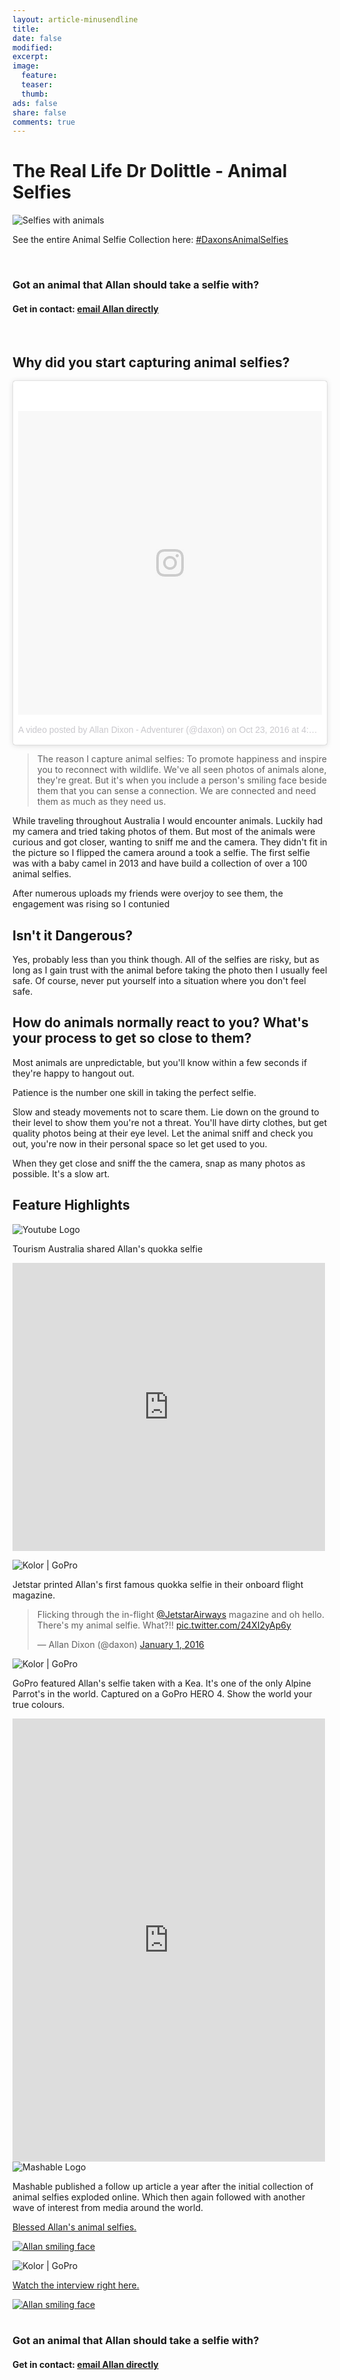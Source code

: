 ```yaml
---
layout: article-minusendline
title:
date: false
modified:
excerpt:
image:
  feature:
  teaser:
  thumb:
ads: false
share: false
comments: true
---
```


# The Real Life Dr Dolittle - Animal Selfies

<img src="https://c2.staticflickr.com/6/5466/30745830555_fe47d0831e_c.jpg" alt="Selfies with animals">
<p>See the entire Animal Selfie Collection here: <a href="https://www.instagram.com/explore/tags/DaxonsAnimalSelfies/" target="_blank">#DaxonsAnimalSelfies</a></p>

<br>


### Got an animal that Allan should take a selfie with?

#### Get in contact: <a href="mailto:allan@daxon.co">email Allan directly</a>


<br>


## Why did you start capturing animal selfies?

<blockquote class="instagram-media" data-instgrm-version="7" style=" background:#FFF; border:0; border-radius:3px; box-shadow:0 0 1px 0 rgba(0,0,0,0.5),0 1px 10px 0 rgba(0,0,0,0.15); margin: 1px; max-width:658px; padding:0; width:99.375%; width:-webkit-calc(100% - 2px); width:calc(100% - 2px);"><div style="padding:8px;"> <div style=" background:#F8F8F8; line-height:0; margin-top:40px; padding:50.0% 0; text-align:center; width:100%;"> <div style=" background:url(data:image/png;base64,iVBORw0KGgoAAAANSUhEUgAAACwAAAAsCAMAAAApWqozAAAABGdBTUEAALGPC/xhBQAAAAFzUkdCAK7OHOkAAAAMUExURczMzPf399fX1+bm5mzY9AMAAADiSURBVDjLvZXbEsMgCES5/P8/t9FuRVCRmU73JWlzosgSIIZURCjo/ad+EQJJB4Hv8BFt+IDpQoCx1wjOSBFhh2XssxEIYn3ulI/6MNReE07UIWJEv8UEOWDS88LY97kqyTliJKKtuYBbruAyVh5wOHiXmpi5we58Ek028czwyuQdLKPG1Bkb4NnM+VeAnfHqn1k4+GPT6uGQcvu2h2OVuIf/gWUFyy8OWEpdyZSa3aVCqpVoVvzZZ2VTnn2wU8qzVjDDetO90GSy9mVLqtgYSy231MxrY6I2gGqjrTY0L8fxCxfCBbhWrsYYAAAAAElFTkSuQmCC); display:block; height:44px; margin:0 auto -44px; position:relative; top:-22px; width:44px;"></div></div><p style=" color:#c9c8cd; font-family:Arial,sans-serif; font-size:14px; line-height:17px; margin-bottom:0; margin-top:8px; overflow:hidden; padding:8px 0 7px; text-align:center; text-overflow:ellipsis; white-space:nowrap;"><a href="https://www.instagram.com/p/BL52VIQgizV/" style=" color:#c9c8cd; font-family:Arial,sans-serif; font-size:14px; font-style:normal; font-weight:normal; line-height:17px; text-decoration:none;" target="_blank">A video posted by Allan Dixon - Adventurer (@daxon)</a> on <time style=" font-family:Arial,sans-serif; font-size:14px; line-height:17px;" datetime="2016-10-23T11:33:02+00:00">Oct 23, 2016 at 4:33am PDT</time></p></div></blockquote>
<script async defer src="//platform.instagram.com/en_US/embeds.js"></script>

> The reason I capture animal selfies: To promote happiness and inspire you to reconnect with wildlife. We've all seen photos of animals alone, they're great. But it's when you include a person's smiling face beside them that you can sense a connection. We are connected and need them as much as they need us.

While traveling throughout Australia I would encounter animals. Luckily had my camera and tried taking photos of them. But most of the animals were curious and got closer, wanting to sniff me and the camera. They didn't fit in the picture so I flipped the camera around a took a selfie. The first selfie was with a baby camel in 2013 and have build a collection of over a 100 animal selfies.

After numerous uploads my friends were overjoy to see them, the engagement was rising so I contunied

## Isn't it Dangerous?

Yes, probably less than you think though. All of the selfies are risky, but as long as I gain trust with the animal before taking the photo then I usually feel safe. Of course, never put yourself into a situation where you don't feel safe.


## How do animals normally react to you? What's your process to get so close to them?  

Most animals are unpredictable, but you'll know within a few seconds if they're happy to hangout out.  

Patience is the number one skill in taking the perfect selfie.   

Slow and steady movements not to scare them. Lie down on the ground to their level to show them you're not a threat. You'll have dirty clothes, but get quality photos being at their eye level. Let the animal sniff and check you out, you're now in their personal space so let get used to you.

When they get close and sniff the the camera, snap as many photos as possible. It's a slow art.


## Feature Highlights

<section>
  <aside><img src="https://c2.staticflickr.com/6/5473/30440996200_183a525826_m.jpg" alt="Youtube Logo"></aside>
  <article>
  <p>Tourism Australia shared Allan's quokka selfie</p>
  <p><iframe src="https://www.facebook.com/plugins/post.php?href=https%3A%2F%2Fwww.facebook.com%2FSeeAustralia%2Fphotos%2Fa.10152439605560909.1073742026.11071120908%2F10152439605895909%2F%3Ftype%3D3&width=500" width="500" height="461" style="border:none;overflow:hidden" scrolling="no" frameborder="0" allowTransparency="true"></iframe></p>
  </article>
</section>


<section>
  <aside><img src="https://c2.staticflickr.com/6/5749/30441039410_d78b00b62c_m.jpg" alt="Kolor | GoPro"></aside>
  <article>
  <p>Jetstar printed Allan's first famous quokka selfie in their onboard flight magazine.</p>
  <blockquote class="twitter-tweet" data-lang="en"><p lang="en" dir="ltr">Flicking through the in-flight <a href="https://twitter.com/JetstarAirways">@JetstarAirways</a> magazine and oh hello. There&#39;s my animal selfie. What?!! <a href="https://t.co/24XI2yAp6y">pic.twitter.com/24XI2yAp6y</a></p>&mdash; Allan Dixon (@daxon) <a href="https://twitter.com/daxon/status/682773544233635840">January 1, 2016</a></blockquote>
<script async src="//platform.twitter.com/widgets.js" charset="utf-8"></script></article>
</section>


<section>
  <aside><img src="https://c2.staticflickr.com/6/5448/30109329384_c746f0e14c_m.jpg" alt="Kolor | GoPro"></aside>
  <article>
  <p>GoPro featured Allan's selfie taken with a Kea. It's one of the only Alpine Parrot's in the world. Captured on a GoPro HERO 4. Show the world your true colours.</p>

<iframe src="https://www.facebook.com/plugins/post.php?href=https%3A%2F%2Fwww.facebook.com%2FGoProANZ%2Fposts%2F1084960321582647%3A0&width=500" width="500" height="709" style="border:none;overflow:hidden" scrolling="no" frameborder="0" allowTransparency="true"></iframe>
</article>
</section>

<section>
  <aside><img src="https://c2.staticflickr.com/8/7395/27732652421_85fe17a9b2_m.jpg" alt="Mashable Logo"></aside>
  <article>
  <p>Mashable published a follow up article a year after the initial collection of animal selfies exploded online. Which then again followed with another wave of interest from media around the world.</p>

  <p><a href="http://mashable.com/2016/10/19/allan-dixon-photographer-animal-whisperer/#4GFjNNoWpmq6" target="_blank">Blessed Allan's animal selfies.
  </a></p>
  <p><a href="http://mashable.com/2016/10/19/allan-dixon-photographer-animal-whisperer/#4GFjNNoWpmq6" target="_blank">
<img src="https://c2.staticflickr.com/6/5621/30441221470_692beed1e7.jpg" alt="Allan smiling face">
  </a></p>

  </article>
</section>


<section>
  <aside><img src="https://c2.staticflickr.com/6/5674/30704867446_8a43256a11_m.jpg" alt="Kolor | GoPro"></aside>
  <article>
  <p><a href="https://au.tv.yahoo.com/sunrise/video/watch/32952373/meet-the-man-who-takes-amazing-selfies-with-animals/#page1" target="_blank">Watch the interview right here.</a></p>
<a href="https://au.tv.yahoo.com/sunrise/video/watch/32952373/meet-the-man-who-takes-amazing-selfies-with-animals/#page1" target="_blank">
<img src="https://c2.staticflickr.com/6/5449/30741562715_d50f754cb2.jpg" alt="Allan smiling face">
</a>


</article>
</section>

<br>

### Got an animal that Allan should take a selfie with?

#### Get in contact: <a href="mailto:allan@daxon.co">email Allan directly</a>
